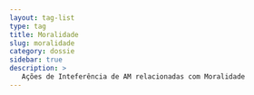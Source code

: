 ```yaml
---
layout: tag-list
type: tag
title: Moralidade
slug: moralidade
category: dossie
sidebar: true
description: >
   Ações de Inteferência de AM relacionadas com Moralidade
---
```

